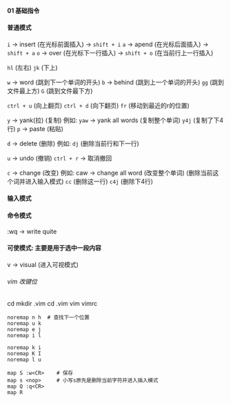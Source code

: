 #### 01 基础指令
#### 普通模式
`i` -> insert    (在光标前面插入)   ->   `shift + i`
`a` -> apend   (在光标后面插入)   ->   `shift + a`
`o` -> over  (在光标下一行插入)   ->    `shift + o` (在当前行上一行插入)

`hl` (左右)  `jk` (下上)

`w` -> word    (跳到下一个单词的开头)
`b` -> behind    (跳到上一个单词的开头)
`gg`   (跳到文件最上方)
`G`   (跳到文件最下方)

`ctrl + u`   (向上翻页)
`ctrl + d`   (向下翻页)
`fr`   (移动到最近的r的位置)

`y` -> yank(拉)   (复制)
例如:
`yaw` -> yank all words  (复制整个单词)
`y4j`   (复制了下4行)
`p` -> paste   (粘贴)

`d` -> delete   (删除)
例如:
`dj`   (删除当前行和下一行)

`u` -> undo   (撤销)
`ctrl + r` -> 取消撤回

`c` -> change (改变)
例如: caw -> change all word   (改变整个单词)  (删除当前这个词并进入输入模式)
`cc`   (删除这一行)
`c4j`   (删除下4行)
#### 输入模式


#### 命令模式
:wq -> write quite

#### 可使模式: 主要是用于选中一段内容
v -> visual   (进入可视模式)





###### vim 改键位

cd
mkdir .vim
cd .vim
vim vimrc

```vim
noremap n h  # 查找下一个位置
noremap u k
noremap e j
noremap i l

noremap k i
noremap K I
noremap l u

map S :w<CR>    # 保存
map s <nop>     # 小写s原先是删除当前字符并进入插入模式
map Q :q<CR>
map R 
```


